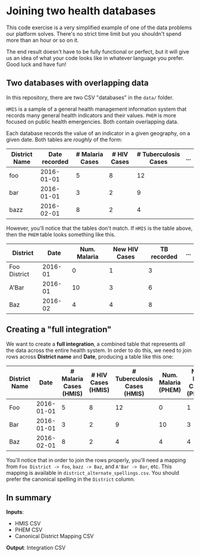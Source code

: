 # Joining two health databases

This code exercise is a very simplified example of one of the data problems our platform solves.  There's no strict time limit but you shouldn't spend more than an hour or so on it.  

The end result doesn't have to be fully functional or perfect, but it will give us an idea of what your code looks like in whatever language you prefer.  Good luck and have fun!

## Two databases with overlapping data

In this repository, there are two CSV "databases" in the `data/` folder.

`HMIS` is a sample of a general health management information system that records many general health indicators and their values.  `PHEM` is more focused on public health emergencies.  Both contain overlapping data.

Each database records the value of an indicator in a given geography, on a given date.  Both tables are *roughly* of the form:

| District Name   | Date recorded     | # Malaria Cases | # HIV Cases | # Tuberculosis Cases | ... |
|-----------------|-------------------|-----------------|-------------|----------------------|-----|
| foo             | 2016-01-01        | 5               | 8           | 12                   |     |
| bar             | 2016-01-01        | 3               | 2           | 9                    |     |
| bazz            | 2016-02-01        | 8               | 2           | 4                    |     |

However, you'll notice that the tables don't match.  If `HMIS` is the table above, then the `PHEM` table looks something like this.

| District   | Date     | Num. Malaria | New HIV Cases | TB recorded | ... |
|-----------------|-------------------|-----------------|-------------|----------------------|-----|
| Foo District    | 2016-01        | 0               | 1           | 3                   |     |
| A'Bar           | 2016-01        | 10               | 3           | 6                    |     |
| Baz             | 2016-02        | 4               | 4           | 8                    |     |

## Creating a "full integration"

We want to create a **full integration**, a combined table that represents *all* the data across the entire health system.  In order to do this, we need to join rows across **District name** and **Date**, producing a table like this one:

| District Name   | Date     | # Malaria Cases (HMIS) | # HIV Cases (HMIS) | # Tuberculosis Cases (HMIS) |  Num. Malaria (PHEM) | New HIV Cases (PHEM) | TB recorded (PHEM) | ... |
|-----------------|-------------------|-----------------|-------------|----------------------|-----|----|----|----|
| Foo             | 2016-01-01        | 5               | 8           | 12                   | 0               | 1           | 3                   |      |
| Bar             | 2016-01-01        | 3               | 2           | 9                    |  10               | 3           | 6                    |      |
| Baz             | 2016-02-01        | 8               | 2           | 4                    |  4               | 4           | 8                    |     |

You'll notice that in order to join the rows properly, you'll need a mapping from `Foo District -> Foo`, `bazz -> Baz`, and `A'Bar -> Bar`, etc.  This mapping is available in `district_alternate_spellings.csv`.  You should prefer the canonical spelling in the `District` column.

## In summary

**Inputs**:

  - HMIS CSV
  - PHEM CSV
  - Canonical District Mapping CSV

**Output**: Integration CSV
